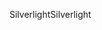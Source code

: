<span data-ttu-id="ca180-101">Silverlight</span><span class="sxs-lookup"><span data-stu-id="ca180-101">Silverlight</span></span>